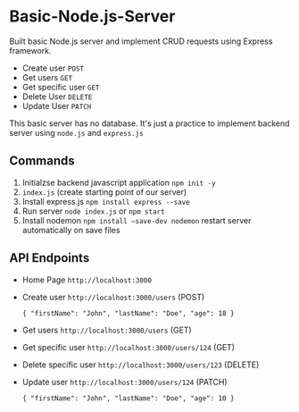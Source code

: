 # Basic-Node.js-Server

Built basic Node.js server and implement CRUD requests using Express framework.

- Create user `POST`
- Get users `GET`
- Get specific user `GET`
- Delete User `DELETE`
- Update User `PATCH`

This basic server has no database. It's just a practice to implement backend server using `node.js` and `express.js`

## Commands

1. Initialzse backend javascript application `npm init -y`
2. `index.js` (create starting point of our server)
3. Install express.js `npm install express --save`
4. Run server `node index.js` or `npm start`
5. Install nodemon `npm install —save-dev nodemon` restart server automatically on save files 

## API Endpoints

- Home Page `http://localhost:3000` 
- Create user `http://localhost:3000/users` (POST)

    ``
    {
      "firstName": "John",
      "lastName": "Doe",
       "age": 18
    }
    ``
 - Get users `http://localhost:3000/users` (GET)
 - Get specific user `http://localhost:3000/users/124` (GET)
 - Delete specific user `http://localhost:3000/users/123` (DELETE)
 - Update user `http://localhost:3000/users/124` (PATCH)

    ``
    {
      "firstName": "John",
      "lastName": "Doe",
       "age": 10
    }
    ``

